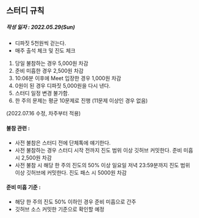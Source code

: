 ## 스터디 규칙
##### 작성 일자 : 2022.05.29(Sun)

* 디파짓 5천원씩 걷는다.  
* 매주 출석 체크 및 진도 체크

1. 당일 불참하는 경우 5,000원 차감
2. 준비 미흡한 경우 2,500원 차감
3. 10:06분 이후에 Meet 입장한 경우 1,000원 차감
4. 0원이 된 경우 디파짓 5,000원을 다시 낸다.
5. 스터디 일정 변경 불가함.
6. 한 주의 문제는 평균 10문제로 진행 (11문제 이상인 경우 없음)

(2022.07.16 수정, 차주부터 적용)
#### 불참 관련 :
- 사전 불참은 스터디 전에 단체톡에 얘기한다. 
- 사전 불참하는 경우 스터디 시작 전까지 진도 범위 이상 깃허브 커밋한다. 준비 미흡 시 2,500원 차감
- 사전 불참 시 해당 한 주의 진도의 50% 이상 일요일 저녁 23:59분까지 진도 범위 이상 깃허브에 커밋한다. 진도 패스 시 5000원 차감

#### 준비 미흡 기준 : 
- 해당 한 주의 진도 50% 이하인 경우 준비 미흡으로 간주
- 깃허브 소스 커밋한 기준으로 확인할 예정
